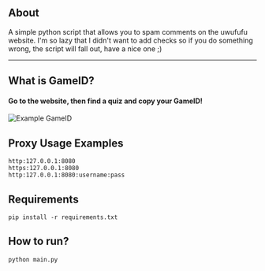 ## About
A simple python script that allows you to spam comments on the uwufufu website. I'm so lazy that I didn't want to add checks so if you do something wrong, the script will fall out, have a nice one ;)

<hr>

## What is GameID?
#### Go to the website, then find a quiz and copy your GameID!
![Example GameID](https://user-images.githubusercontent.com/50597234/216997571-e5ef7b8f-0598-40dc-bdcc-6a621bf74a73.png)

## Proxy Usage Examples
```
http:127.0.0.1:8080
https:127.0.0.1:8080
http:127.0.0.1:8080:username:pass
```

## Requirements
```
pip install -r requirements.txt
```

## How to run?
```
python main.py
```
